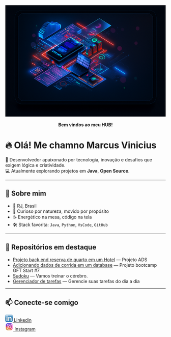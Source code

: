 <div align="center">
  <img src="tech.png" alt="tecnologia" width="850" height="350">
  <p><strong>Bem vindos ao meu HUB!</strong></p>
</div>
<div>

# 🔥 Olá! Me chamno Marcus Vinicius

🎯 Desenvolvedor apaixonado por tecnologia, inovação e desafios que exigem lógica e criatividade.  
💻 Atualmente explorando projetos em **Java**, **Open Source**.  

---

## 🧠 Sobre mim

- 📍 RJ, Brasil  
- 🧩 Curioso por natureza, movido por propósito  
- ☕ Energético na mesa, código na tela  
- 🛠️ Stack favorita: `Java`, `Python`, `VsCode`, `GitHub`

---

## 📂 Repositórios em destaque

- [Projeto back end reserva de quarto em um Hotel](https://github.com/Markevisky/Hotel_Copacabana) — Projeto ADS
- [Adicionando dados de corrida em um database](https://github.com/Markevisky/database.Formula1.dio.me) — Projeto bootcamp GFT Start #7  
- [Sudoku](https://github.com/Markevisky/Sudoku.dio.me) — Vamos treinar o cérebro.  
- [Gerenciador de tarefas](https://github.com/Markevisky/gerenciador_de_tarefa) — Gerencie suas tarefas do dia a dia

---

## 📫 Conecte-se comigo

<a href="https://www.linkedin.com/in/markevisky/" target="_blank">
    <img src="LinkedIn-Emblema.png" alt="linkedin" width="23" height="23" >
    Linkedin
</a><br>
<a href="https://www.instagram.com/mvr.ribeiro/" target="_blank">
    <img src="instagram.png" alt="insta" width="25" height="25">
    Instagram
</a><br>

</div>
